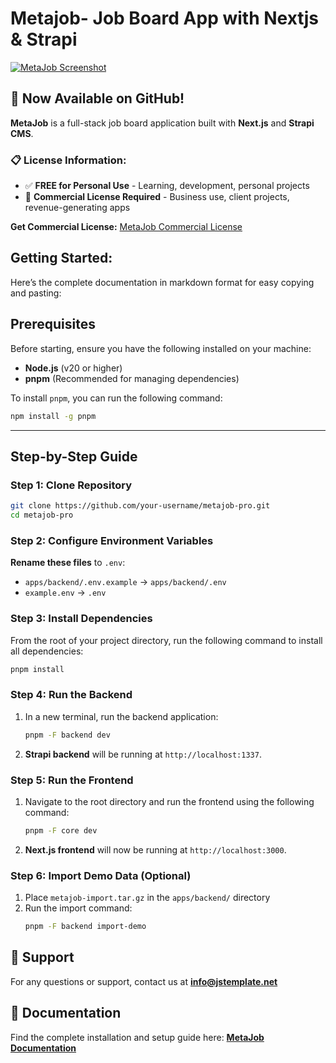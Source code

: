 # Metajob- Job Board App with Nextjs & Strapi

<a href="https://metajob.vercel.app/" target="_blank">
    <img src="https://github.com/user-attachments/assets/5396285f-d4ac-43f4-b257-2fba3509f048" alt="MetaJob Screenshot" />
</a>

## 🎉 Now Available on GitHub!

**MetaJob** is a full-stack job board application built with **Next.js** and **Strapi CMS**.

### 📋 License Information:

- ✅ **FREE for Personal Use** - Learning, development, personal projects
- 💼 **Commercial License Required** - Business use, client projects, revenue-generating apps

**Get Commercial License:** [MetaJob Commercial License](https://jstemplate.net/item/job-board-app-with-nextjs-strapi?utm_source=github&utm_medium=social&utm_campaign=job_board_app)

## **Getting Started:**

Here’s the complete documentation in markdown format for easy copying and pasting:

## Prerequisites

Before starting, ensure you have the following installed on your machine:

- **Node.js** (v20 or higher)
- **pnpm** (Recommended for managing dependencies)

To install `pnpm`, you can run the following command:

```bash
npm install -g pnpm
```

---

## Step-by-Step Guide

### Step 1: Clone Repository

```bash
git clone https://github.com/your-username/metajob-pro.git
cd metajob-pro
```

### Step 2: Configure Environment Variables

**Rename these files** to `.env`:
- `apps/backend/.env.example` → `apps/backend/.env`
- `example.env` → `.env`

### Step 3: Install Dependencies

From the root of your project directory, run the following command to install all dependencies:

```bash
pnpm install
```

### Step 4: Run the Backend

1. In a new terminal, run the backend application:
   ```bash
   pnpm -F backend dev
   ```
2. **Strapi backend** will be running at `http://localhost:1337`.

### Step 5: Run the Frontend

1. Navigate to the root directory and run the frontend using the following command:
   ```bash
   pnpm -F core dev
   ```
2. **Next.js frontend** will now be running at `http://localhost:3000`.

### Step 6: Import Demo Data (Optional)

1. Place `metajob-import.tar.gz` in the `apps/backend/` directory
2. Run the import command:
   ```bash
   pnpm -F backend import-demo
   ```

## 📩 Support

For any questions or support, contact us at **[info@jstemplate.net](mailto:info@jstemplate.net)**

## 📖 Documentation

Find the complete installation and setup guide here: **[MetaJob Documentation](https://docs.jstemplate.net/metajob/get-started/intro/)**
